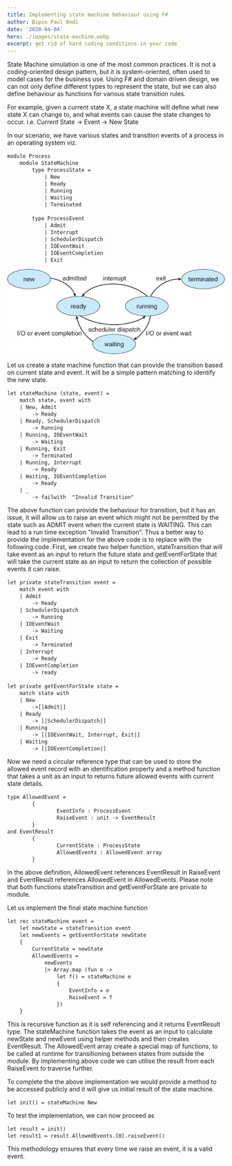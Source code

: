 ```yaml
---
title: Implementing state machine behaviour using F#
author: Bipin Paul Bedi
date: '2020-04-04'
hero: ./images/state-machine.webp
excerpt: get rid of hard coding conditions in your code
---
```


State Machine simulation is one of the most common practices. It is not a coding-oriented design pattern, but it is system-oriented, often used to model cases for the business use. Using F\# and domain driven design, we can not only define different types to represent the state, but we can also define behaviour as functions for various state transition rules.

For example, given a current state X, a state machine will define what new state X can change to, and what events can cause the state changes to occur. i.e. Current State -&gt; Event -&gt; New State

In our scenario, we have various states and transition events of a process in an operating system viz.

```text
module Process
    module StateMachine
        type ProcessState =
            | New
            | Ready
            | Running
            | Waiting
            | Terminated
        
        type ProcessEvent
            | Admit
            | Interrupt
            | SchedulerDispatch
            | IOEventWait
            | IOEventCompletion
            | Exit
```

<div className="Image__Small">
  <img src="./images/OSStates.jpg" alt="OSStates" />
</div>

Let us create a state machine function that can provide the transition based on current state and event. It will be a simple pattern matching to identify the new state.

```text
let stateMachine (state, event) =
    match state, event with
    | New, Admit
        -> Ready
    | Ready, SchedulerDispatch
        -> Running
    | Running, IOEventWait
        -> Waiting
    | Running, Exit
        -> Terminated
    | Running, Interrupt
        -> Ready
    | Waiting, IOEventCompletion
        -> Ready
    | _
        -> failwith  "Invalid Transition"
```

The above function can provide the behaviour for transition, but it has an issue, it will allow us to raise an event which might not be permitted by the state such as ADMIT event when the current state is WAITING. This can lead to a run time exception "Invalid Transition". Thus a better way to provide the implementation for the above code is to replace with the following code. First, we create two helper function, stateTransition that will take event as an input to return the future state and getEventForState that will take the current state as an input to return the collection of possible events it can raise.

```text
let private stateTransition event =
    match event with
    | Admit
        -> Ready
    | SchedulerDispatch
        -> Running
    | IOEventWait
        -> Waiting
    | Exit
        -> Terminated
    | Interrupt
        -> Ready
    | IOEventCompletion
        -> ready
        
let private getEventForState state =
    match state with
    | New
        ->[|Admit|]
    | Ready
        -> [|SchedulerDispatch|]
    | Running
        -> [|IOEventWait, Interrupt, Exit|]
    | Waiting
        -> [|IOEventCompletion|]
```

Now we need a circular reference type that can be used to store the allowed event record with an identification property and a method function that takes a unit as an input to returns future allowed events with current state details.

```text
type AllowedEvent = 
        {
                EventInfo : ProcessEvent
                RaiseEvent : unit -> EventResult
        }
and EventResult
        {
                CurrentState : ProcessState
                AllowedEvents : AllowedEvent array
        }
```

In the above definition, AllowedEvent references EventResult in RaiseEvent and EventResult references AllowedEvent in AllowedEvents. Please note that both functions stateTransition and getEventForState are private to module.

Let us implement the final state machine function

```text
let rec stateMachine event =
    let newState = stateTransition event
    let newEvents = getEventForState newState
    {
        CurrentState = newState
        AllowedEvents = 
            newEvents
            |> Array.map (fun e ->
                let f() = stateMachine e
                {
                    EventInfo = e
                    RaiseEvent = f
                })
    }
```

This is recursive function as it is self referencing and it returns EventResult type. The stateMachine function takes the event as an input to calculate newState and newEvent using helper methods and then creates EventResult. The AllowedEvent array create a special map of functions, to be called at runtime for transitioning between states from outside the module. By implementing above code we can utilise the result from each RaiseEvent to traverse further.

To complete the the above implementation we would provide a method to be accessed publicly and it will give us initial result of the state machine.

```text
let init() = stateMachine New
```

To test the implementation, we can now proceed as

```text
let result = init()
let result1 = result.AllowedEvents.[0].raiseEvent()
```

This methodology ensures that every time we raise an event, it is a valid event.
